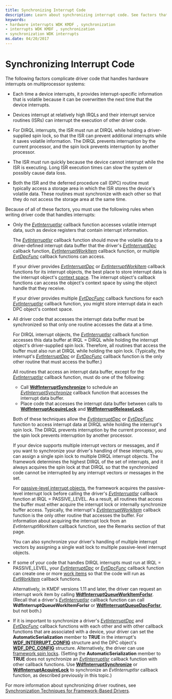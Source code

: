 ```yaml
---
title: Synchronizing Interrupt Code
description: Learn about synchronizing interrupt code. See factors that complicate driver code for hardware interrupts and view rules used to avoid those complications.
keywords:
- hardware interrupts WDK KMDF , synchronization
- interrupts WDK KMDF , synchronization
- synchronization WDK interrupts
ms.date: 04/20/2017
---
```


# Synchronizing Interrupt Code


The following factors complicate driver code that handles hardware interrupts on multiprocessor systems:

-   Each time a device interrupts, it provides interrupt-specific information that is volatile because it can be overwritten the next time that the device interrupts.

-   Devices interrupt at relatively high IRQLs and their interrupt service routines (ISRs) can interrupt the execution of other driver code.

-   For DIRQL interrupts, the ISR must run at DIRQL while holding a driver-supplied spin lock, so that the ISR can prevent additional interrupts while it saves volatile information. The DIRQL prevents interruption by the current processor, and the spin lock prevents interruption by another processor.

-   The ISR must run quickly because the device cannot interrupt while the ISR is executing. Long ISR execution times can slow the system or possibly cause data loss.

-   Both the ISR and the deferred procedure call (DPC) routine must typically access a storage area in which the ISR stores the device's volatile data. These routines must synchronize with each other so that they do not access the storage area at the same time.

Because of all of these factors, you must use the following rules when writing driver code that handles interrupts:

-   Only the [*EvtInterruptIsr*](/windows-hardware/drivers/ddi/wdfinterrupt/nc-wdfinterrupt-evt_wdf_interrupt_isr) callback function accesses volatile interrupt data, such as device registers that contain interrupt information.

    The [*EvtInterruptIsr*](/windows-hardware/drivers/ddi/wdfinterrupt/nc-wdfinterrupt-evt_wdf_interrupt_isr) callback function should move the volatile data to a driver-defined interrupt data buffer that the driver's [*EvtInterruptDpc*](/windows-hardware/drivers/ddi/wdfinterrupt/nc-wdfinterrupt-evt_wdf_interrupt_dpc) callback function, [*EvtInterruptWorkItem*](/windows-hardware/drivers/ddi/wdfinterrupt/nc-wdfinterrupt-evt_wdf_interrupt_workitem) callback function, or multiple [*EvtDpcFunc*](/windows-hardware/drivers/ddi/wdfdpc/nc-wdfdpc-evt_wdf_dpc) callback functions can access.

    If your driver provides [*EvtInterruptDpc*](/windows-hardware/drivers/ddi/wdfinterrupt/nc-wdfinterrupt-evt_wdf_interrupt_dpc) or [*EvtInterruptWorkItem*](/windows-hardware/drivers/ddi/wdfinterrupt/nc-wdfinterrupt-evt_wdf_interrupt_workitem) callback functions for its interrupt objects, the best place to store interrupt data is the interrupt object's [context space](framework-object-context-space.md). The interrupt object's callback functions can access the object's context space by using the object handle that they receive.

    If your driver provides multiple [*EvtDpcFunc*](/windows-hardware/drivers/ddi/wdfdpc/nc-wdfdpc-evt_wdf_dpc) callback functions for each [*EvtInterruptIsr*](/windows-hardware/drivers/ddi/wdfinterrupt/nc-wdfinterrupt-evt_wdf_interrupt_isr) callback function, you might store interrupt data in each DPC object's context space.

-   All driver code that accesses the interrupt data buffer must be synchronized so that only one routine accesses the data at a time.

    For DIRQL interrupt objects, the [*EvtInterruptIsr*](/windows-hardware/drivers/ddi/wdfinterrupt/nc-wdfinterrupt-evt_wdf_interrupt_isr) callback function accesses this data buffer at IRQL = DIRQL while holding the interrupt object's driver-supplied spin lock. Therefore, all routines that access the buffer must also run at DIRQL while holding the spin lock. (Typically, the interrupt's [*EvtInterruptDpc*](/windows-hardware/drivers/ddi/wdfinterrupt/nc-wdfinterrupt-evt_wdf_interrupt_dpc) or [*EvtDpcFunc*](/windows-hardware/drivers/ddi/wdfdpc/nc-wdfdpc-evt_wdf_dpc) callback function is the only other routine that must access the buffer.)

    All routines that access an interrupt data buffer, except for the [*EvtInterruptIsr*](/windows-hardware/drivers/ddi/wdfinterrupt/nc-wdfinterrupt-evt_wdf_interrupt_isr) callback function, must do one of the following:

    -   Call [**WdfInterruptSynchronize**](/windows-hardware/drivers/ddi/wdfinterrupt/nf-wdfinterrupt-wdfinterruptsynchronize) to schedule an [*EvtInterruptSynchronize*](/windows-hardware/drivers/ddi/wdfinterrupt/nc-wdfinterrupt-evt_wdf_interrupt_synchronize) callback function that accesses the interrupt data buffer.
    -   Place code that accesses the interrupt data buffer between calls to [**WdfInterruptAcquireLock**](/previous-versions/ff547340(v=vs.85)) and [**WdfInterruptReleaseLock**](/previous-versions/ff547376(v=vs.85)).

    Both of these techniques allow the [*EvtInterruptDpc*](/windows-hardware/drivers/ddi/wdfinterrupt/nc-wdfinterrupt-evt_wdf_interrupt_dpc) or [*EvtDpcFunc*](/windows-hardware/drivers/ddi/wdfdpc/nc-wdfdpc-evt_wdf_dpc) function to access interrupt data at DIRQL while holding the interrupt's spin lock. The DIRQL prevents interruption by the current processor, and the spin lock prevents interruption by another processor.

    If your device supports multiple interrupt vectors or messages, and if you want to synchronize your driver's handling of these interrupts, you can assign a single spin lock to multiple DIRQL interrupt objects. The framework determines the highest DIRQL of the set of interrupts, and it always acquires the spin lock at that DIRQL so that the synchronized code cannot be interrupted by any interrupt vectors or messages in the set.

    For [passive-level interrupt objects](supporting-passive-level-interrupts.md), the framework acquires the passive-level interrupt lock before calling the driver's [*EvtInterruptIsr*](/windows-hardware/drivers/ddi/wdfinterrupt/nc-wdfinterrupt-evt_wdf_interrupt_isr) callback function at IRQL = PASSIVE\_LEVEL. As a result, all routines that access the buffer must either acquire the interrupt lock or internally synchronize buffer access. Typically, the interrupt's [*EvtInterruptWorkItem*](/windows-hardware/drivers/ddi/wdfinterrupt/nc-wdfinterrupt-evt_wdf_interrupt_workitem) callback function is the only other routine that accesses the buffer. For information about acquiring the interrupt lock from an *EvtInterruptWorkItem* callback function, see the Remarks section of that page.

    You can also synchronize your driver's handling of multiple interrupt vectors by assigning a single wait lock to multiple passive-level interrupt objects.

-   If some of your code that handles DIRQL interrupts must run at IRQL = PASSIVE\_LEVEL, your [*EvtInterruptDpc*](/windows-hardware/drivers/ddi/wdfinterrupt/nc-wdfinterrupt-evt_wdf_interrupt_dpc) or [*EvtDpcFunc*](/windows-hardware/drivers/ddi/wdfdpc/nc-wdfdpc-evt_wdf_dpc) callback function can create one or more [work items](using-framework-work-items.md) so that the code will run as [*EvtWorkItem*](/windows-hardware/drivers/ddi/wdfworkitem/nc-wdfworkitem-evt_wdf_workitem) callback functions.

    Alternatively, in KMDF versions 1.11 and later, the driver can request an interrupt work item by calling [**WdfInterruptQueueWorkItemForIsr**](/windows-hardware/drivers/ddi/wdfinterrupt/nf-wdfinterrupt-wdfinterruptqueueworkitemforisr). (Recall that a driver's [*EvtInterruptIsr*](/windows-hardware/drivers/ddi/wdfinterrupt/nc-wdfinterrupt-evt_wdf_interrupt_isr) callback function can call **WdfInterruptQueueWorkItemForIsr** or [**WdfInterruptQueueDpcForIsr**](/windows-hardware/drivers/ddi/wdfinterrupt/nf-wdfinterrupt-wdfinterruptqueuedpcforisr), but not both.)

-   If it is important to synchronize a driver's [*EvtInterruptDpc*](/windows-hardware/drivers/ddi/wdfinterrupt/nc-wdfinterrupt-evt_wdf_interrupt_dpc) and [*EvtDpcFunc*](/windows-hardware/drivers/ddi/wdfdpc/nc-wdfdpc-evt_wdf_dpc) callback functions with each other and with other callback functions that are associated with a device, your driver can set the **AutomaticSerialization** member to **TRUE** in the interrupt's [**WDF\_INTERRUPT\_CONFIG**](/windows-hardware/drivers/ddi/wdfinterrupt/ns-wdfinterrupt-_wdf_interrupt_config) structure and the DPC object's [**WDF\_DPC\_CONFIG**](/windows-hardware/drivers/ddi/wdfdpc/ns-wdfdpc-_wdf_dpc_config) structure. Alternatively, the driver can use [framework spin locks](using-framework-locks.md#framework-spin-locks). (Setting the **AutomaticSerialization** member to **TRUE** does not synchronize an [*EvtInterruptIsr*](/windows-hardware/drivers/ddi/wdfinterrupt/nc-wdfinterrupt-evt_wdf_interrupt_isr) callback function with other callback functions. Use [**WdfInterruptSynchronize**](/windows-hardware/drivers/ddi/wdfinterrupt/nf-wdfinterrupt-wdfinterruptsynchronize) or [**WdfInterruptAcquireLock**](/previous-versions/ff547340(v=vs.85)) to synchronize an *EvtInterruptIsr* callback function, as described previously in this topic.)

For more information about synchronizing driver routines, see [Synchronization Techniques for Framework-Based Drivers](./using-automatic-synchronization.md).

 

